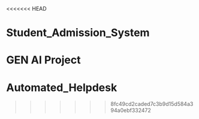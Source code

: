 <<<<<<< HEAD
# Student_Admission_System
GEN AI Project
=======
# Automated_Helpdesk
>>>>>>> 8fc49cd2caded7c3b9d15d584a394a0ebf332472
